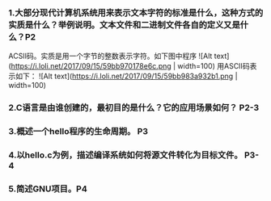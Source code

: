 ### 1.大部分现代计算机系统用来表示文本字符的标准是什么，这种方式的实质是什么？举例说明。文本文件和二进制文件各自的定义又是什么？P2
ACSII码。实质是用一个字节的整数表示字符。如下图中程序
![Alt text](https://i.loli.net/2017/09/15/59bb970178e6c.png | width=100)
用ASCII码表示如下：
![Alt text](https://i.loli.net/2017/09/15/59bb983a932b1.png | width=100)
### 2.C语言是由谁创建的，最初目的是什么？它的应用场景如何？ P2-3

### 3.概述一个hello程序的生命周期。 P3

### 4.以hello.c为例，描述编译系统如何将源文件转化为目标文件。 P3-4

### 5.简述GNU项目。P4

